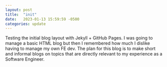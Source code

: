 ```yaml
---
layout: post
title:  "init"
date:   2023-01-13 15:59:59 -0500
categories: update
---
```


Testing the initial blog layout with Jekyll + GitHub Pages. I was going to manage a basic HTML blog but then I remembered how much I dislike having to manage my own FE dev. The plan for this blog is to make short and informal blogs on topics that are directly relevant to my experience as a Software Engineer.

